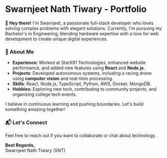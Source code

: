 # Swarnjeet Nath Tiwary - Portfolio

👋 **Hey there!** I'm Swarnjeet, a passionate full-stack developer who loves solving complex problems with elegant solutions. Currently, I'm pursuing my Bachelor's in Engineering, blending hardware expertise with a love for web development to create unique digital experiences.

### 🚀 About Me
- **Experience**: Worked at StarX91 Technologies, enhanced website performance, and added new features using **React** and **Node.js**.
- **Projects**: Developed autonomous systems, including a racing drone using **computer vision** and real-time processing.
- **Skills**: React, Node.js, TypeScript, Python, AWS, Docker, MongoDB.
- **Hobbies**: Exploring new tech, contributing to community projects, and organizing college tech events.

I believe in continuous learning and pushing boundaries. Let's build something amazing together! 

### 📬 Let's Connect
Feel free to reach out if you want to collaborate or chat about technology. 

**Best Regards,**  
Swarnjeet Nath Tiwary (SNT)
